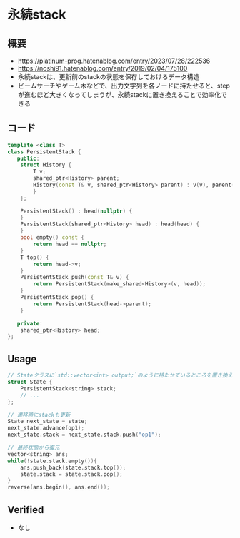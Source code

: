 # 永続stack

## 概要

- https://platinum-prog.hatenablog.com/entry/2023/07/28/222536
- https://noshi91.hatenablog.com/entry/2019/02/04/175100
- 永続stackは、更新前のstackの状態を保存しておけるデータ構造
- ビームサーチやゲーム木などで、出力文字列を各ノードに持たせると、stepが進むほど大きくなってしまうが、永続stackに置き換えることで効率化できる

## コード

```cpp
template <class T>
class PersistentStack {
   public:
    struct History {
        T v;
        shared_ptr<History> parent;
        History(const T& v, shared_ptr<History> parent) : v(v), parent(parent) {
        }
    };

    PersistentStack() : head(nullptr) {
    }
    PersistentStack(shared_ptr<History> head) : head(head) {
    }
    bool empty() const {
        return head == nullptr;
    }
    T top() {
        return head->v;
    }
    PersistentStack push(const T& v) {
        return PersistentStack(make_shared<History>(v, head));
    }
    PersistentStack pop() {
        return PersistentStack(head->parent);
    }

   private:
    shared_ptr<History> head;
};
```

## Usage

```cpp
// Stateクラスに`std::vector<int> output;`のように持たせているところを置き換える
struct State {
    PersistentStack<string> stack;
    // ...
};

// 遷移時にstackも更新
State next_state = state;
next_state.advance(op1);
next_state.stack = next_state.stack.push("op1");

// 最終状態から復元
vector<string> ans;
while(!state.stack.empty()){
    ans.push_back(state.stack.top());
    state.stack = state.stack.pop();
}
reverse(ans.begin(), ans.end());
```

## Verified

- なし
